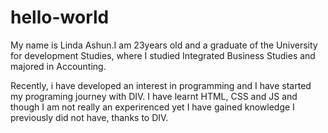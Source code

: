  # hello-world
My name is Linda Ashun.I am 23years old and a graduate of the University for development Studies, where I studied Integrated Business Studies and majored in Accounting.

Recently, i have developed an interest in programming and I have started my programing journey with DIV. I have learnt HTML, CSS and JS and though I am not really an experirenced yet I have gained knowledge I previously did not have, thanks to DIV.
